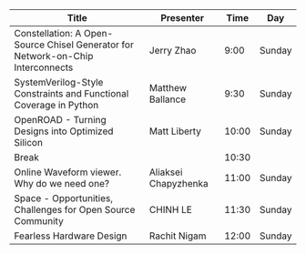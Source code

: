 | Title                                                                           | Presenter            | Time  | Day    |
| ------------------------------------------------------------------------------- | -------------------- | ----- | ------ |
| Constellation: A Open-Source Chisel Generator for Network-on-Chip Interconnects | Jerry Zhao           | 9:00  | Sunday |
| SystemVerilog-Style Constraints and Functional Coverage in Python               | Matthew Ballance     | 9:30  | Sunday |
| OpenROAD - Turning Designs into Optimized Silicon                               | Matt Liberty         | 10:00 | Sunday |
| Break                                                                           |                      | 10:30 |        |
| Online Waveform viewer. Why do we need one?                                     | Aliaksei Chapyzhenka | 11:00 | Sunday |
| Space - Opportunities, Challenges for Open Source Community                     | CHINH LE             | 11:30 | Sunday |
| Fearless Hardware Design                                                        | Rachit Nigam         | 12:00 | Sunday |
